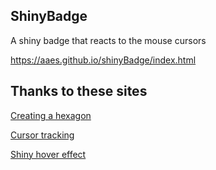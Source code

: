 ## ShinyBadge

A shiny badge that reacts to the mouse cursors

https://aaes.github.io/shinyBadge/index.html

## Thanks to these sites

[Creating a hexagon](https://css-tricks.com/hexagons-and-beyond-flexible-responsive-grid-patterns-sans-media-queries/)

[Cursor tracking](https://dev.to/jh3y/how-to-cursor-tracking-parallax-52cf)

[Shiny hover effect](https://bholmes.dev/blog/a-shiny-on-hover-effect-that-follows-your-mouse-css/)
